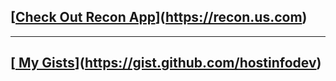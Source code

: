 ## [[Check Out Recon App](https://recon.us.com/img/favicon.ico)](https://recon.us.com)
------
## [[ My Gists](https://raw.githubusercontent.com/b4b4r07/i/master/gist/logo.png)](https://gist.github.com/hostinfodev)


